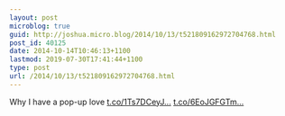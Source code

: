 ```yaml
---
layout: post
microblog: true
guid: http://joshua.micro.blog/2014/10/13/t521809162972704768.html
post_id: 40125
date: 2014-10-14T10:46:13+1100
lastmod: 2019-07-30T17:41:44+1100
type: post
url: /2014/10/13/t521809162972704768.html
---
```

Why I have a pop-up love [t.co/1Ts7DCeyJ...](http://t.co/1Ts7DCeyJT) [t.co/6EoJGFGTm...](http://t.co/6EoJGFGTmt)
